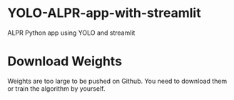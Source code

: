 # YOLO-ALPR-app-with-streamlit
ALPR Python app using YOLO and streamlit 


# Download Weights
Weights are too large to be pushed on Github. You need to download them or train the algorithm by yourself.
